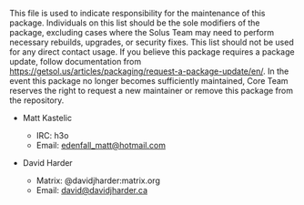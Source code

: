 This file is used to indicate responsibility for the maintenance of this package. Individuals on this list should be the sole modifiers of the package, excluding cases where the Solus Team may need to perform necessary rebuilds, upgrades, or security fixes. This list should not be used for any direct contact usage. If you believe this package requires a package update, follow documentation from https://getsol.us/articles/packaging/request-a-package-update/en/. In the event this package no longer becomes sufficiently maintained, Core Team reserves the right to request a new maintainer or remove this package from the repository.

- Matt Kastelic
  - IRC: h3o
  - Email: edenfall_matt@hotmail.com

- David Harder
  - Matrix: @davidjharder:matrix.org
  - Email: david@davidjharder.ca
